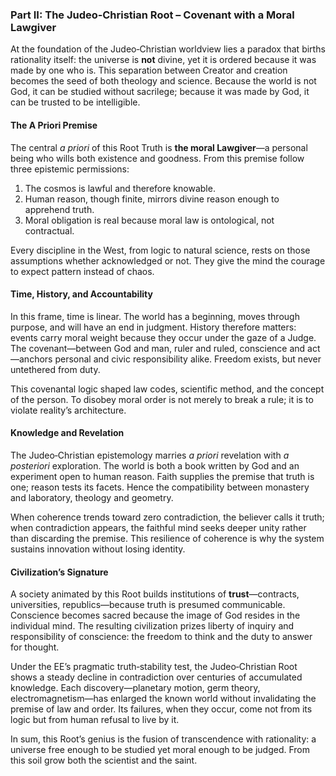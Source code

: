 ### Part II: The Judeo‑Christian Root – Covenant with a Moral Lawgiver

At the foundation of the Judeo‑Christian worldview lies a paradox that births rationality itself: the universe is **not** divine, yet it is ordered because it was made by one who is.  This separation between Creator and creation becomes the seed of both theology and science.  Because the world is not God, it can be studied without sacrilege; because it was made by God, it can be trusted to be intelligible.

#### The A Priori Premise

The central *a priori* of this Root Truth is **the moral Lawgiver**—a personal being who wills both existence and goodness.  From this premise follow three epistemic permissions:

1. The cosmos is lawful and therefore knowable.
2. Human reason, though finite, mirrors divine reason enough to apprehend truth.
3. Moral obligation is real because moral law is ontological, not contractual.

Every discipline in the West, from logic to natural science, rests on those assumptions whether acknowledged or not.  They give the mind the courage to expect pattern instead of chaos.

#### Time, History, and Accountability

In this frame, time is linear.  The world has a beginning, moves through purpose, and will have an end in judgment.  History therefore matters: events carry moral weight because they occur under the gaze of a Judge.  The covenant—between God and man, ruler and ruled, conscience and act—anchors personal and civic responsibility alike.  Freedom exists, but never untethered from duty.

This covenantal logic shaped law codes, scientific method, and the concept of the person.  To disobey moral order is not merely to break a rule; it is to violate reality’s architecture.

#### Knowledge and Revelation

The Judeo‑Christian epistemology marries *a priori* revelation with *a posteriori* exploration.  The world is both a book written by God and an experiment open to human reason.  Faith supplies the premise that truth is one; reason tests its facets.  Hence the compatibility between monastery and laboratory, theology and geometry.

When coherence trends toward zero contradiction, the believer calls it truth; when contradiction appears, the faithful mind seeks deeper unity rather than discarding the premise.  This resilience of coherence is why the system sustains innovation without losing identity.

#### Civilization’s Signature

A society animated by this Root builds institutions of **trust**—contracts, universities, republics—because truth is presumed communicable.  Conscience becomes sacred because the image of God resides in the individual mind.  The resulting civilization prizes liberty of inquiry and responsibility of conscience: the freedom to think and the duty to answer for thought.

Under the EE’s pragmatic truth‑stability test, the Judeo‑Christian Root shows a steady decline in contradiction over centuries of accumulated knowledge.  Each discovery—planetary motion, germ theory, electromagnetism—has enlarged the known world without invalidating the premise of law and order.  Its failures, when they occur, come not from its logic but from human refusal to live by it.

In sum, this Root’s genius is the fusion of transcendence with rationality: a universe free enough to be studied yet moral enough to be judged.  From this soil grow both the scientist and the saint.
